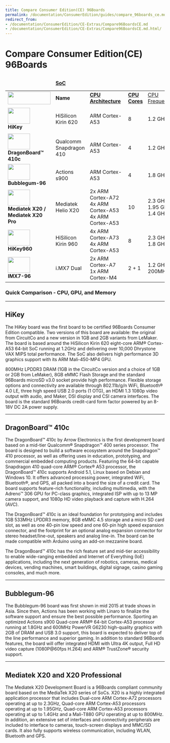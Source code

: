 ```yaml
---
title: Compare Consumer Edition(CE) 96Boards
permalink: /documentation/ConsumerEdition/guides/compare_96boards_ce.md.html
redirect_from:
- /documentation/ConsumerEdition/CE-Extras/Compare96BoardsCE.md
- /documentation/ConsumerEdition/CE-Extras/Compare96BoardsCE.md.html/
---
```

# Compare Consumer Edition(CE) 96Boards

<table align="center">
<thead>
	<tr>
		<td></td>
		<td colspan="5"><a href="https://en.wikipedia.org/wiki/System_on_a_chip"><b>SoC</a></td>
		<td colspan="2"><a href="https://en.wikipedia.org/wiki/Random-access_memory"><b>RAM</a></td>
		<td colspan="2"><b>On-Board Storage</td>
	</tr>
</thead>
<tbody>
	<tr>
		<td><img src="https://i.imgur.com/mKjYKTH.png" data-canonical-src="https://i.imgur.com/mKjYKTH.png" width="135" height="40" /></td>
		<td><b>Name</td>
		<td><a href="https://en.wikipedia.org/wiki/ARM_architecture"><b>CPU Architecture&shy;</a></td>
		<td><a href="https://en.wikipedia.org/wiki/Multi-core_processor"><b>CPU Cores</a></td>
		<td><a href="">CPU Frequency&shy;</a></td>
		<td><a href="https://en.wikipedia.org/wiki/Graphics_processing_unit"><b>GPU</a></td>
		<td><b>Size&shy;</td>
		<td><b>Type</td>
		<td><b>Size&shy;</td>
		<td><b>Type</td>
	</tr>
	<tr>
		<td> <img src="https://i.imgur.com/0e7lsoO.png" data-canonical-src="https://i.imgur.com/0e7lsoO.png" width="70" height="50" /> <br><b>HiKey</td>
		<td>HiSilicon<br>Kirin 620</td>
		<td>ARM Cortex-A53</td>
		<td>8</td>
		<td>1.2 GHz</td>
		<td>Mali-450 MP4</td>
		<td>1 GB /<br> 2 GB</td>
		<td>LPDDR3</td>
		<td>8 GB</td>
		<td>eMMC</td>
	</tr>
	<tr>
		<td><img src="https://i.imgur.com/4a5GXRd.png" data-canonical-src="https://i.imgur.com/4a5GXRd.png" width="70" height="50" /> <br><b>DragonBoard™ 410c</td>
		<td>Qualcomm<br>Snapdragon 410</td>
		<td>ARM Cortex-A53</td>
		<td>4</td>
		<td>1.2 GHz</td>
		<td>Qualcomm<br>Adreno 306</td>
		<td>1 GB</td>
		<td>LPDDR3</td>
		<td>8 GB</td>
		<td>eMMC 4.5</td>
	</tr>
	<tr>
		<td> <img src="https://i.imgur.com/ykySoFc.png" data-canonical-src="https://i.imgur.com/ykySoFc.png" width="70" height="50" /> <br><b>Bubblegum-96</td>
		<td>Actions<br>s900</td>
		<td>ARM Cortex-A53</td>
		<td>4</td>
		<td>1.8 GHz</td>
		<td>PowerVR G6230</td>
		<td>2 GB</td>
		<td>LPDDR3</td>
		<td>8 GB</td>
		<td>eMMC 4.5</td>
	</tr>
	<tr>
		<td> <img src="https://i.imgur.com/kSjTguX.png" data-canonical-src="https://i.imgur.com/kSjTguX.png" width="70" height="50" /> <br><b>Mediatek X20 /<br>Mediatek X20 Pro</td>
		<td>Mediatek<br>Helio X20</td>
		<td>2x ARM Cortex-A72<br>4x ARM Cortex-A53<br>4x ARM Cortex-A53</td>
		<td>10</td>
		<td>2.3 GHz<br>1.95 GHz<br>1.4 GHz</td>
		<td>Mali-T880</td>
		<td>2 GB</td>
		<td>LPDDR3</td>
		<td>8 GB</td>
		<td>eMMC 5.1</td>
	</tr>
	<tr>
	<td><img src="https://www.96boards.org/product/ce/hikey960/images/hikey-960-SD-front.jpg" data-canonical-src="https://www.96boards.org/product/ce/hikey960/images/hikey-960-SD-front.jpg" width="70" height="50" /> <br><b>HiKey960</td>
	<td>HiSilicon<br>Kirin 960</td>
	<td>4x ARM Cortex-A73<br>4x ARM Cortex-A53</td>
	<td>8</td>
	<td>2.3 GHz<br>1.8 GHz</td>
	<td>Mali G71 MP8</td>
	<td>3 GB</td>
	<td>LPDDR4</td>
	<td>32 GB</td>
	<td>UFS</td>
	</tr>
	<tr>
	<td><img src="https://www.96boards.org/product/ce/imx7-96/images/iMX7-96-front.jpg" data-canonical-src="https://www.96boards.org/product/ce/imx7-96/images/iMX7-96-front.jpg" width="70" height="50" /> <br><b>IMX7-96 </td>
	<td>i.MX7	Dual</td>
	<td>2x ARM Cortex-A7<br>1x ARM Cortex-M4</td>
	<td>2 + 1</td>
	<td>1.2 GHz<br>200MHz</td>
	<td>N/A</td>
	<td>512 MB</td>
	<td>DRAM</td>
	<td>SD Card Only</td>
	<td>N/A</td>
	</tr>
	<tr>
</tbody>
</table>

### Quick Comparison - CPU, GPU, and Memory
***

## HiKey

The HiKey board was the first board to be certified 96Boards Consumer Edition compatible. Two versions of this board are available: the original from CircuitCo and a new version in 1GB and 2GB variants from LeMaker. The board is based around the HiSilicon Kirin 620 eight-core ARM® Cortex-A53 64-bit SoC running at 1.2GHz and delivering over 10,000 Dhrystone VAX MIPS total performance. The SoC also delivers high performance 3D graphics support with its ARM Mali-450-MP4 GPU.

800MHz LPDDR3 DRAM (1GB in the CircuitCo version and a choice of 1GB or 2GB from LeMaker), 8GB eMMC Flash Storage and the standard 96Boards microSD v3.0 socket provide high performance. Flexible storage options and connectivity are available through 802.11b/g/n WiFi, Bluetooth® 4.0 LE, three high speed USB 2.0 ports (1 OTG), an HDMI 1.3 1080p video output with audio, and Maker, DSI display and CSI camera interfaces. The board is the standard 96Boards credit-card form factor powered by an 8-18V DC 2A power supply.

***

## DragonBoard™ 410c

The DragonBoard™ 410c by Arrow Electronics is the first development board based on a mid-tier Qualcomm® Snapdragon™ 400 series processor. The board is designed to build a software ecosystem around the Snapdragon™ 410 processor, as well as offering uses in education, prototyping, and commercial embedded computing products. Featuring the 64-bit capable Snapdragon 410 quad-core ARM® Cortex® A53 processor, the DragonBoard™ 410c supports Android 5.1, Linux based on Debian and Windows 10. It offers advanced processing power, integrated WiFi, Bluetooth®, and GPS, all packed into a board the size of a credit card. The board supports feature-rich functionality, including multimedia, with the Adreno™ 306 GPU for PC-class graphics, integrated ISP with up to 13 MP camera support, and 1080p HD video playback and capture with H.264 (AVC).

The DragonBoard™ 410c is an ideal foundation for prototyping and includes 1GB 533MHz LPDDR3 memory, 8GB eMMC 4.5 storage and a micro SD card slot, as well as one 40-pin low speed and one 60-pin high speed expansion connector, and the footprint for an optional analog expansion connector for stereo headset/line-out, speakers and analog line-in. The board can be made compatible with Arduino using an add-on mezzanine board.

The DragonBoard™ 410c has the rich feature set and mid-tier accessibility to enable wide-ranging embedded and Internet of Everything (IoE) applications, including the next generation of robotics, cameras, medical devices, vending machines, smart buildings, digital signage, casino gaming consoles, and much more.

***

## Bubblegum-96

The Bubblegum-96 board was first shown in mid 2015 at trade shows in Asia. Since then,  Actions has been working with Linaro to finalize the software support and ensure the best possible performance. Sporting an optimized Actions s900 Quad-core ARM® 64-bit Cortex-A53 processor running at 1.8GHz and 600MHz PowerVR G6230 high-quality graphics with 2GB of DRAM and USB 3.0 support, this board is expected to deliver top of the line performance and superior gaming.
In addition to standard 96Boards features, the board will offer integrated HDMI with Ultra 4K output, Full HD video capture (1080P@60fps H.264) and ARM® TrustZone® security support.

***

## Mediatek X20 and X20 Professional

The Mediatek X20 Development Board is a 96Boards compliant community board based on the MediaTek X20 series of SoCs. X20 is a highly integrated application processor that includes Dual-core ARM Cortex-A72 processors operating at up to 2.3GHz, Quad-core ARM Cortex-A53 processors operating at up to 1.95GHz, Quad-core ARM Cortex-A53 processors operating at up to 1.4GHz and a Mali-T880 GPU operating at up to 800MHz. In addition, an extensive set of interfaces and connectivity peripherals are included to interface to cameras, touch-screen displays and MMC/SD cards. It also fully supports wireless communication, including WLAN, Bluetooth and GPS.
